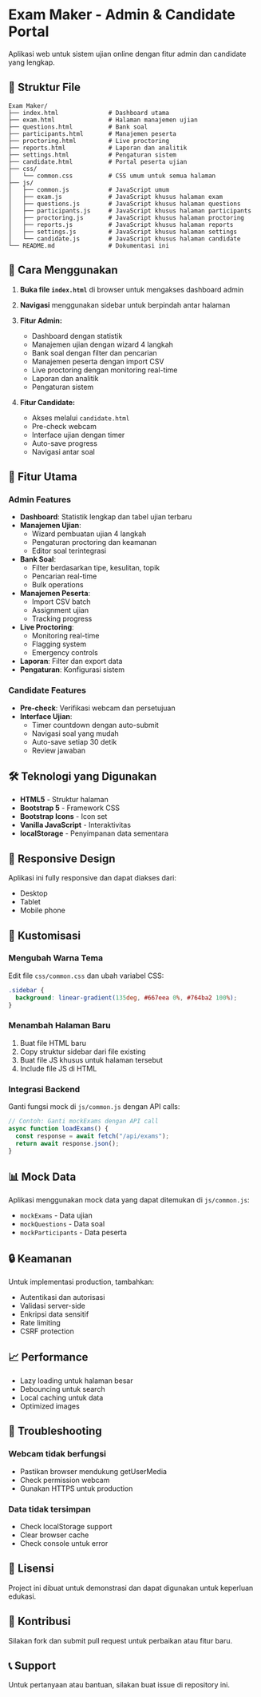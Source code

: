 # Exam Maker - Admin & Candidate Portal

Aplikasi web untuk sistem ujian online dengan fitur admin dan candidate yang lengkap.

## 📁 Struktur File

```
Exam Maker/
├── index.html              # Dashboard utama
├── exam.html               # Halaman manajemen ujian
├── questions.html          # Bank soal
├── participants.html       # Manajemen peserta
├── proctoring.html         # Live proctoring
├── reports.html            # Laporan dan analitik
├── settings.html           # Pengaturan sistem
├── candidate.html          # Portal peserta ujian
├── css/
│   └── common.css          # CSS umum untuk semua halaman
├── js/
│   ├── common.js           # JavaScript umum
│   ├── exam.js             # JavaScript khusus halaman exam
│   ├── questions.js        # JavaScript khusus halaman questions
│   ├── participants.js     # JavaScript khusus halaman participants
│   ├── proctoring.js       # JavaScript khusus halaman proctoring
│   ├── reports.js          # JavaScript khusus halaman reports
│   ├── settings.js         # JavaScript khusus halaman settings
│   └── candidate.js        # JavaScript khusus halaman candidate
└── README.md               # Dokumentasi ini
```

## 🚀 Cara Menggunakan

1. **Buka file `index.html`** di browser untuk mengakses dashboard admin
2. **Navigasi** menggunakan sidebar untuk berpindah antar halaman
3. **Fitur Admin:**

   - Dashboard dengan statistik
   - Manajemen ujian dengan wizard 4 langkah
   - Bank soal dengan filter dan pencarian
   - Manajemen peserta dengan import CSV
   - Live proctoring dengan monitoring real-time
   - Laporan dan analitik
   - Pengaturan sistem

4. **Fitur Candidate:**
   - Akses melalui `candidate.html`
   - Pre-check webcam
   - Interface ujian dengan timer
   - Auto-save progress
   - Navigasi antar soal

## 🎨 Fitur Utama

### Admin Features

- **Dashboard**: Statistik lengkap dan tabel ujian terbaru
- **Manajemen Ujian**:
  - Wizard pembuatan ujian 4 langkah
  - Pengaturan proctoring dan keamanan
  - Editor soal terintegrasi
- **Bank Soal**:
  - Filter berdasarkan tipe, kesulitan, topik
  - Pencarian real-time
  - Bulk operations
- **Manajemen Peserta**:
  - Import CSV batch
  - Assignment ujian
  - Tracking progress
- **Live Proctoring**:
  - Monitoring real-time
  - Flagging system
  - Emergency controls
- **Laporan**: Filter dan export data
- **Pengaturan**: Konfigurasi sistem

### Candidate Features

- **Pre-check**: Verifikasi webcam dan persetujuan
- **Interface Ujian**:
  - Timer countdown dengan auto-submit
  - Navigasi soal yang mudah
  - Auto-save setiap 30 detik
  - Review jawaban

## 🛠️ Teknologi yang Digunakan

- **HTML5** - Struktur halaman
- **Bootstrap 5** - Framework CSS
- **Bootstrap Icons** - Icon set
- **Vanilla JavaScript** - Interaktivitas
- **localStorage** - Penyimpanan data sementara

## 📱 Responsive Design

Aplikasi ini fully responsive dan dapat diakses dari:

- Desktop
- Tablet
- Mobile phone

## 🔧 Kustomisasi

### Mengubah Warna Tema

Edit file `css/common.css` dan ubah variabel CSS:

```css
.sidebar {
  background: linear-gradient(135deg, #667eea 0%, #764ba2 100%);
}
```

### Menambah Halaman Baru

1. Buat file HTML baru
2. Copy struktur sidebar dari file existing
3. Buat file JS khusus untuk halaman tersebut
4. Include file JS di HTML

### Integrasi Backend

Ganti fungsi mock di `js/common.js` dengan API calls:

```javascript
// Contoh: Ganti mockExams dengan API call
async function loadExams() {
  const response = await fetch("/api/exams");
  return await response.json();
}
```

## 📊 Mock Data

Aplikasi menggunakan mock data yang dapat ditemukan di `js/common.js`:

- `mockExams` - Data ujian
- `mockQuestions` - Data soal
- `mockParticipants` - Data peserta

## 🔒 Keamanan

Untuk implementasi production, tambahkan:

- Autentikasi dan autorisasi
- Validasi server-side
- Enkripsi data sensitif
- Rate limiting
- CSRF protection

## 📈 Performance

- Lazy loading untuk halaman besar
- Debouncing untuk search
- Local caching untuk data
- Optimized images

## 🐛 Troubleshooting

### Webcam tidak berfungsi

- Pastikan browser mendukung getUserMedia
- Check permission webcam
- Gunakan HTTPS untuk production

### Data tidak tersimpan

- Check localStorage support
- Clear browser cache
- Check console untuk error

## 📝 Lisensi

Project ini dibuat untuk demonstrasi dan dapat digunakan untuk keperluan edukasi.

## 🤝 Kontribusi

Silakan fork dan submit pull request untuk perbaikan atau fitur baru.

## 📞 Support

Untuk pertanyaan atau bantuan, silakan buat issue di repository ini.
